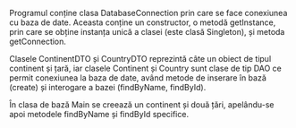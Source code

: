 Programul conține clasa DatabaseConnection prin care se face conexiunea cu baza de date. Aceasta conține un constructor, o metodă getInstance, prin care se obține instanța unică a clasei (este clasă Singleton), și metoda getConnection.

Clasele ContinentDTO și CountryDTO reprezintă câte un obiect de tipul continent și țară, iar clasele Continent și Country sunt clase de tip DAO ce permit conexiunea la baza de date, având metode de inserare în bază (create) și interogare a bazei (findByName, findById). 

În clasa de bază Main se creează un continent și două țări, apelându-se apoi metodele findByName și findById specifice.